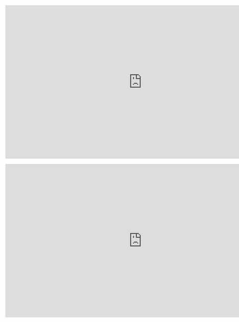 <html>
<head>
<title> Video</title>
<style>
html{text-align:center;}
</style> </head>
<body>
  <iframe width="853" height="480" src="https://www.youtube.com/watch?v=V2uEfVU5o2s" frameborder="0" allow="accelerometer; autoplay; clipboard-write; encrypted-media; gyroscope; picture-in-picture" allowfullscreen></iframe><br><br>
 <iframe width="853" height="480" src="https://www.youtube.com/watch?v=yzMoVPw9oQo" frameborder="0" allow="accelerometer; autoplay; clipboard-write; encrypted-media; gyroscope; picture-in-picture" allowfullscreen>
